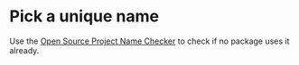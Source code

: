 # Pick a unique name

Use the [Open Source Project Name Checker](http://ivantomic.com/projects/ospnc/) to check if no
package uses it already.
